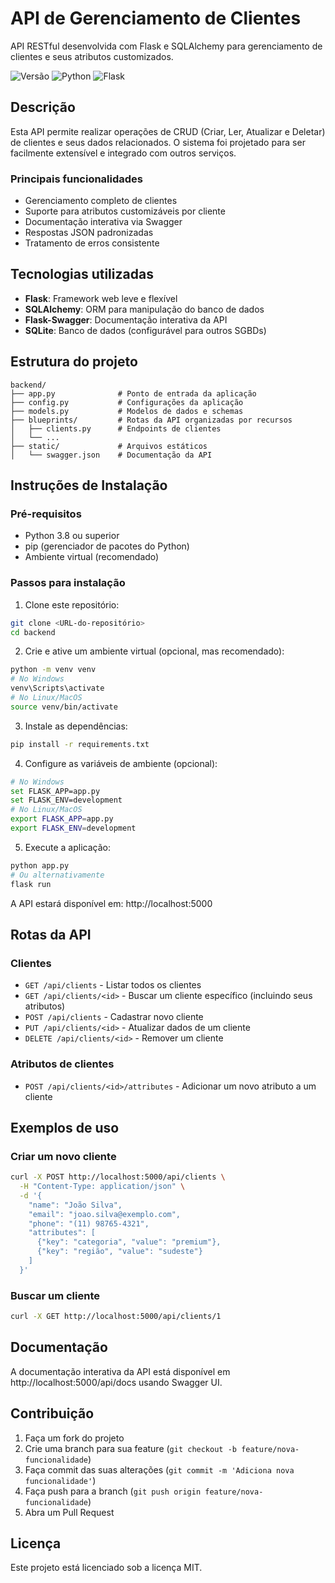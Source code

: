 # API de Gerenciamento de Clientes

API RESTful desenvolvida com Flask e SQLAlchemy para gerenciamento de clientes e seus atributos customizados.

![Versão](https://img.shields.io/badge/versão-1.0.0-blue)
![Python](https://img.shields.io/badge/Python-3.8+-green)
![Flask](https://img.shields.io/badge/Flask-2.0+-lightgrey)

## Descrição

Esta API permite realizar operações de CRUD (Criar, Ler, Atualizar e Deletar) de clientes e seus dados relacionados. O sistema foi projetado para ser facilmente extensível e integrado com outros serviços.

### Principais funcionalidades
- Gerenciamento completo de clientes
- Suporte para atributos customizáveis por cliente
- Documentação interativa via Swagger
- Respostas JSON padronizadas
- Tratamento de erros consistente

## Tecnologias utilizadas

- **Flask**: Framework web leve e flexível
- **SQLAlchemy**: ORM para manipulação do banco de dados
- **Flask-Swagger**: Documentação interativa da API
- **SQLite**: Banco de dados (configurável para outros SGBDs)

## Estrutura do projeto

```
backend/
├── app.py              # Ponto de entrada da aplicação
├── config.py           # Configurações da aplicação
├── models.py           # Modelos de dados e schemas
├── blueprints/         # Rotas da API organizadas por recursos
│   ├── clients.py      # Endpoints de clientes
│   └── ...
├── static/             # Arquivos estáticos
│   └── swagger.json    # Documentação da API
```

## Instruções de Instalação

### Pré-requisitos
- Python 3.8 ou superior
- pip (gerenciador de pacotes do Python)
- Ambiente virtual (recomendado)

### Passos para instalação

1. Clone este repositório:
```bash
git clone <URL-do-repositório>
cd backend
```

2. Crie e ative um ambiente virtual (opcional, mas recomendado):
```bash
python -m venv venv
# No Windows
venv\Scripts\activate
# No Linux/MacOS
source venv/bin/activate
```

3. Instale as dependências:
```bash
pip install -r requirements.txt
```

4. Configure as variáveis de ambiente (opcional):
```bash
# No Windows
set FLASK_APP=app.py
set FLASK_ENV=development
# No Linux/MacOS
export FLASK_APP=app.py
export FLASK_ENV=development
```

5. Execute a aplicação:
```bash
python app.py
# Ou alternativamente
flask run
```

A API estará disponível em: http://localhost:5000

## Rotas da API

### Clientes
- `GET /api/clients` - Listar todos os clientes
- `GET /api/clients/<id>` - Buscar um cliente específico (incluindo seus atributos)
- `POST /api/clients` - Cadastrar novo cliente
- `PUT /api/clients/<id>` - Atualizar dados de um cliente
- `DELETE /api/clients/<id>` - Remover um cliente

### Atributos de clientes
- `POST /api/clients/<id>/attributes` - Adicionar um novo atributo a um cliente

## Exemplos de uso

### Criar um novo cliente
```bash
curl -X POST http://localhost:5000/api/clients \
  -H "Content-Type: application/json" \
  -d '{
    "name": "João Silva",
    "email": "joao.silva@exemplo.com",
    "phone": "(11) 98765-4321",
    "attributes": [
      {"key": "categoria", "value": "premium"},
      {"key": "região", "value": "sudeste"}
    ]
  }'
```

### Buscar um cliente
```bash
curl -X GET http://localhost:5000/api/clients/1
```

## Documentação

A documentação interativa da API está disponível em http://localhost:5000/api/docs usando Swagger UI.

## Contribuição

1. Faça um fork do projeto
2. Crie uma branch para sua feature (`git checkout -b feature/nova-funcionalidade`)
3. Faça commit das suas alterações (`git commit -m 'Adiciona nova funcionalidade'`)
4. Faça push para a branch (`git push origin feature/nova-funcionalidade`)
5. Abra um Pull Request

## Licença

Este projeto está licenciado sob a licença MIT.
